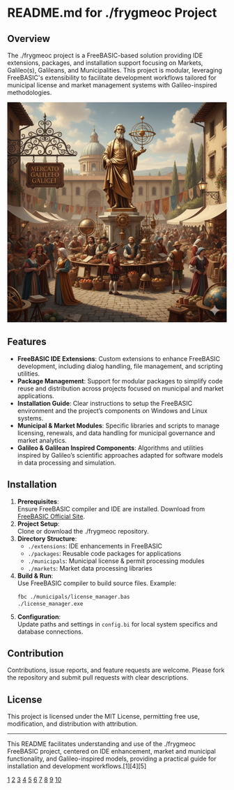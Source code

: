 # README.md for ./frygmeoc Project

## Overview
The ./frygmeoc project is a FreeBASIC-based solution providing IDE extensions, packages, and installation support focusing on Markets, Galileo(s), Galileans, and Municipalities. This project is modular, leveraging FreeBASIC's extensibility to facilitate development workflows tailored for municipal license and market management systems with Galileo-inspired methodologies.

![IDEMarket](./matrix/cec/images/logon.png)

## Features

- **FreeBASIC IDE Extensions**: Custom extensions to enhance FreeBASIC development, including dialog handling, file management, and scripting utilities.
- **Package Management**: Support for modular packages to simplify code reuse and distribution across projects focused on municipal and market applications.
- **Installation Guide**: Clear instructions to setup the FreeBASIC environment and the project’s components on Windows and Linux systems.
- **Municipal & Market Modules**: Specific libraries and scripts to manage licensing, renewals, and data handling for municipal governance and market analytics.
- **Galileo & Galilean Inspired Components**: Algorithms and utilities inspired by Galileo’s scientific approaches adapted for software models in data processing and simulation.

## Installation

1. **Prerequisites**:  
   Ensure FreeBASIC compiler and IDE are installed. Download from [FreeBASIC Official Site](https://freebasic.net).  
2. **Project Setup**:  
   Clone or download the ./frygmeoc repository.  
3. **Directory Structure**:  
   - `./extensions`: IDE enhancements in FreeBASIC  
   - `./packages`: Reusable code packages for applications  
   - `./municipals`: Municipal license & permit processing modules  
   - `./markets`: Market data processing libraries  
4. **Build & Run**:  
   Use FreeBASIC compiler to build source files. Example:  
   ```
   fbc ./municipals/license_manager.bas
   ./license_manager.exe
   ```
5. **Configuration**:  
   Update paths and settings in `config.bi` for local system specifics and database connections.

## Contribution

Contributions, issue reports, and feature requests are welcome. Please fork the repository and submit pull requests with clear descriptions.

## License

This project is licensed under the MIT License, permitting free use, modification, and distribution with attribution.

***

This README facilitates understanding and use of the ./frygmeoc FreeBASIC project, centered on IDE enhancement, market and municipal functionality, and Galileo-inspired models, providing a practical guide for installation and development workflows.[1][4][5]

[1](https://www.freebasic.net/forum/viewtopic.php?t=10350)
[2](https://www.youtube.com/watch?v=egdGPyFdk5s)
[3](https://www.freebasic.net/wiki/wikka.php?wakka=CompilerRunning)
[4](https://freebasic.net/forum/viewtopic.php?t=21094)
[5](https://www.freebasic.net/wiki/wikka.php?wakka=CompilerInstalling)
[6](https://www.freebasic.net/forum/viewtopic.php?t=17631)
[7](https://freebasic.net/forum/viewtopic.php?t=32521)
[8](https://www.freebasic.net/forum/viewtopic.php?t=29486)
[9](https://users.freebasic-portal.de/tjf/Projekte/fb-doc/doc/html/PagInstall.html)
[10](https://www.auditsi.eu/?wpfb_dl=26)